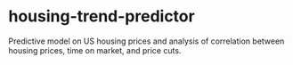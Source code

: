 # housing-trend-predictor
Predictive model on US housing prices and analysis of correlation between housing prices, time on market, and price cuts.
